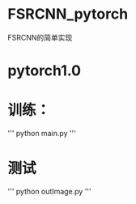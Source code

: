 # FSRCNN_pytorch
FSRCNN的简单实现

# pytorch1.0
# 训练：
'''
python main.py
'''
#  测试 
'''
python outImage.py
'''
